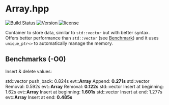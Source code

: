 # Array.hpp

[![Build Status](https://travis-ci.org/illescasDaniel/Array.hpp.svg?branch=master)](https://travis-ci.org/illescasDaniel/Array.hpp)
[![Version](https://img.shields.io/badge/version-v1.6--beta-green.svg)](https://github.com/illescasDaniel/Array.hpp/releases)
[![license](https://img.shields.io/github/license/mashape/apistatus.svg?maxAge=2592000)](https://github.com/illescasDaniel/Array.hpp/blob/master/LICENCE) 

Container to store data, similar to `std::vector` but with better syntax.  
Offers better performance than `std::vector` (see [Benchmark](#Benchmark)) and it uses `unique_ptr<>` to automatically manage the memory.

## Benchmarks (-O0)

Insert & delete values:

std::vector push_back: 0.824s
evt::**Array** Append: **0.271s**
std::vector Removal: 0.592s
evt::**Array** Removal: **0.122s**
std::vector Insert at beginning: 1.62s
evt::**Array** Insert at beginning: **1.601s**
std::vector Insert at end: 1.277s
evt::**Array** Insert at end: **0.485s**
